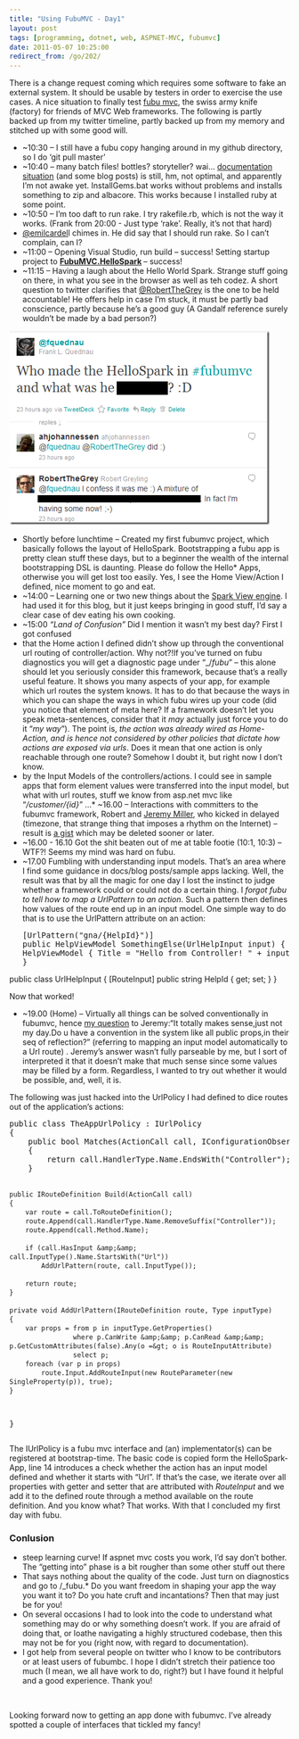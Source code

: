 ```yaml
---
title: "Using FubuMVC - Day1"
layout: post
tags: [programming, dotnet, web, ASPNET-MVC, fubumvc]
date: 2011-05-07 10:25:00
redirect_from: /go/202/
---
```


There is a change request coming which requires some software to fake an external system. It should be usable by testers in order to exercise the use cases. A nice situation to finally test [fubu mvc](https://github.com/DarthFubuMVC/fubumvc), the swiss army knife (factory) for friends of MVC Web frameworks. The following is partly backed up from my twitter timeline, partly backed up from my memory and stitched up with some good will.

*   ~10:30 – I still have a fubu copy hanging around in my github directory, so I do ‘git pull master’
*   ~10:40 – many batch files! bottles? storyteller? wai… [documentation](http://wiki.fubumvc.com/Main_Page) [situation](https://github.com/DarthFubuMVC/fubumvc/wiki) (and some blog posts) is still, hm, not optimal, and apparently I’m not awake yet. InstallGems.bat works without problems and installs something to zip and albacore. This works because I installed ruby at some point.
*   ~10:50 – I’m too daft to run rake. I try rakefile.rb, which is not the way it works. (Frank from 20:00 - Just type ‘rake’. Really, it’s not that hard)
*   [@emilcardel](http://twitter.com/#!/emilcardell)l chimes in. He did say that I should run rake. So I can’t complain, can I?
*   ~11:00 – Opening Visual Studio, run build – success!
Setting startup project to **[FubuMVC.HelloSpark](https://github.com/DarthFubuMVC/fubumvc/tree/master/src/FubuMVC.HelloSpark)&nbsp;**– success!
*   ~11:15 – Having a laugh about the Hello World Spark. Strange stuff going on there, in what you see in the browser as well as teh codez. A short question to twitter clarifies that [@RobertTheGrey](http://twitter.com/#!/RobertTheGrey) is the one to be held accountable! He offers help in case I’m stuck, it must be partly bad conscience, partly because he’s a good guy (A Gandalf reference surely wouldn’t be made by a bad person?) 

![image](/public/assets/image_615cd585-7c6a-4bb6-ab7c-89cf94c5fcdc.png "image") 

*   Shortly before lunchtime – Created my first fubumvc project, which basically follows the layout of HelloSpark. Bootstrapping a fubu app is pretty clean stuff these days, but to a beginner the wealth of the internal bootstrapping DSL is daunting. Please do follow the Hello* Apps, otherwise you will get lost too easily.
Yes, I see the Home View/Action I defined, nice moment to go and eat.
*   ~14:00 – Learning one or two new things about the [Spark View engine](http://sparkviewengine.com/). I had used it for this blog, but it just keeps bringing in good stuff, I’d say a clear case of dev eating his own cooking.
*   ~15:00 _“Land of Confusion”_
Did I mention it wasn’t my best day? First I got confused
*   that the Home action I defined didn’t show up through the conventional url routing of controller/action. Why not?!If you’ve turned on fubu diagnostics you will get a diagnostic page under “_/_fubu_” – this alone should let you seriously consider this framework, because that’s a really useful feature. It shows you many aspects of your app, for example which url routes the system knows. It has to do that because the ways in which you can shape the ways in which fubu wires up your code (did you notice that element of meta here? If a framework doesn’t let you speak meta-sentences, consider that it _may_ actually just force you to do it “_my way_”).
The point is, _the action was already wired as Home-Action, and is hence not considered by other policies that dictate how actions are exposed via urls_. Does it mean that one action is only reachable through one route? Somehow I doubt it, but right now I don’t know.
*   by the Input Models of the controllers/actions. I could see in sample apps that form element values were transferred into the input model, but what with url routes, stuff we know from asp.net mvc like “_/customer/{id}_” ...*   ~16.00 – Interactions with committers to the fubumvc framework, Robert and [Jeremy Miller](http://twitter.com/#!/jeremydmiller), who kicked in delayed (timezone, that strange thing that imposes a rhythm on the Internet) – result is [a gist](https://gist.github.com/958950) which may be deleted sooner or later.
*   ~16.00 - 16.10 Got the shit beaten out of me at table footie (10:1, 10:3) – WTF?! Seems my mind was hard on fubu.
*   ~17.00 Fumbling with understanding input models. That’s an area where I find some guidance in docs/blog posts/sample apps lacking. Well, the result was that by all the magic for one day I lost the instinct to judge whether a framework could or could not do a certain thing. I _forgot fubu to tell how to map a UrlPattern to an action_. Such a pattern then defines how values of the route end up in an input model. One simple way to do that is to use the UrlPattern attribute on an action: <div style="padding-bottom: 0px; margin: 0px; padding-left: 0px; padding-right: 0px; display: inline; float: none; padding-top: 0px" id="scid:812469c5-0cb0-4c63-8c15-c81123a09de7:a9fc1f2d-0984-4841-9243-18b538fd9cc8" class="wlWriterEditableSmartContent"><pre name="code" class="c#">[UrlPattern("gna/{HelpId}")]
public HelpViewModel SomethingElse(UrlHelpInput input)
{
    return new HelpViewModel { Title = "Hello from Controller! " + input.HelpId };
}

public class UrlHelpInput
{
      [RouteInput]
      public string HelpId { get; set; }
}</pre></div>

Now that worked!

*   ~19.00 (Home) – Virtually all things can be solved conventionally in fubumvc, hence [my question](http://twitter.com/#!/fquednau/status/66535985692942336) to Jeremy:“It totally makes sense,just not my day.Do u have a convention in the system like all public props,in their seq of reflection?” (referring to mapping an input model automatically to a Url route) . Jeremy’s answer wasn’t fully parseable by me, but I sort of interpreted it that it doesn’t make that much sense since some values may be filled by a form. Regardless, I wanted to try out whether it would be possible, and, well, it is.

The following was just hacked into the UrlPolicy I had defined to dice routes out of the application’s actions:

<div style="padding-bottom: 0px; margin: 0px; padding-left: 0px; padding-right: 0px; display: inline; float: none; padding-top: 0px" id="scid:812469c5-0cb0-4c63-8c15-c81123a09de7:0a335876-2fea-499c-a9f9-d5571f041ec0" class="wlWriterEditableSmartContent"><pre name="code" class="c#">public class TheAppUrlPolicy : IUrlPolicy
{
    public bool Matches(ActionCall call, IConfigurationObserver log)
    {
        return call.HandlerType.Name.EndsWith("Controller");
    }

    public IRouteDefinition Build(ActionCall call)
    {
        var route = call.ToRouteDefinition();
        route.Append(call.HandlerType.Name.RemoveSuffix("Controller"));
        route.Append(call.Method.Name);

        if (call.HasInput &amp;&amp; call.InputType().Name.StartsWith("Url"))
            AddUrlPattern(route, call.InputType());

        return route;
    }

    private void AddUrlPattern(IRouteDefinition route, Type inputType)
    {
        var props = from p in inputType.GetProperties()
                    where p.CanWrite &amp;&amp; p.CanRead &amp;&amp; p.GetCustomAttributes(false).Any(o =&gt; o is RouteInputAttribute)
                    select p;
        foreach (var p in props)
            route.Input.AddRouteInput(new RouteParameter(new SingleProperty(p)), true);
    }
}</pre></div>

The IUrlPolicy is a fubu mvc interface and (an) implementator(s) can be registered at bootstrap-time. The basic code is copied form the HelloSpark-App, line 14 introduces a check whether the action has an input model defined and whether it starts with “Url”. If that’s the case, we iterate over all properties with getter and setter that are attributed with _RouteInput_ and we add it to the defined route through a method available on the route definition. And you know what? That works. With that I concluded my first day with fubu.

### Conlusion

*   steep learning curve! If aspnet mvc costs you work, I’d say don’t bother. The “getting into” phase is a bit rougher than some other stuff out there
*   That says nothing about the quality of the code. Just turn on diagnostics and go to /_fubu.*   Do you want freedom in shaping your app the way you want it to? Do you hate cruft and incantations? Then that may just be for you!
*   On several occasions I had to look into the code to understand what something may do or why something doesn’t work. If you are afraid of doing that, or loathe navigating a highly structured codebase, then this may not be for you (right now, with regard to documentation).
*   I got help from several people on twitter who I know to be contributors or at least users of fubumbc. I hope I didn’t stretch their patience too much (I mean, we all have work to do, right?) but I have found it helpful and a good experience. Thank you!

&nbsp;

Looking forward now to getting an app done with fubumvc. I’ve already spotted a couple of interfaces that tickled my fancy!